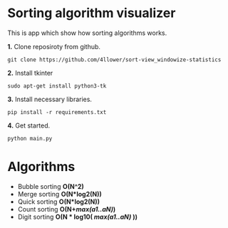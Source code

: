 # Sorting algorithm visualizer

This is app which show how sorting algorithms works.

**1.** Clone reposiroty from github.
~~~
git clone https://github.com/4llower/sort-view_windowize-statistics
~~~

**2.** Install tkinter
~~~
sudo apt-get install python3-tk
~~~

**3.** Install necessary libraries.
~~~
pip install -r requirements.txt
~~~

**4.** Get started.
~~~
python main.py
~~~

# Algorithms
 - Bubble sorting **O(N^2)**
 - Merge sorting **O(N*log2(N))**
 - Quick sorting **O(N*log2(N))**
 - Count sorting **O(N+*max(a1..aN)*)**
 - Digit sorting **O(N * log10( *max(a1..aN)* ))**

